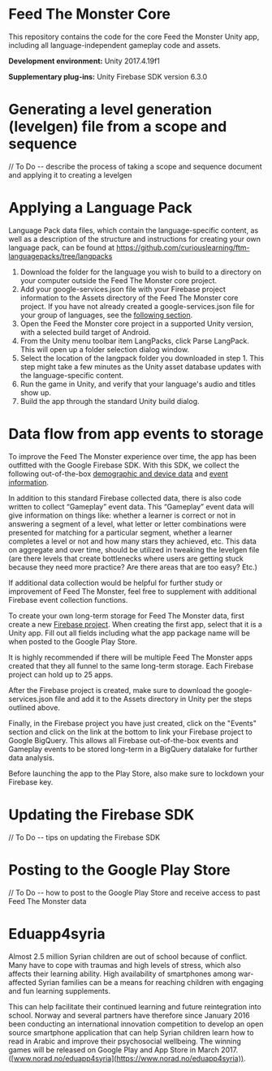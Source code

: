 # Feed The Monster Core

This repository contains the code for the core Feed the Monster Unity app, including all language-independent gameplay code and assets. 

**Development environment:** Unity 2017.4.19f1

**Supplementary plug-ins:** Unity Firebase SDK version 6.3.0

# Generating a level generation (levelgen) file from a scope and sequence

// To Do -- describe the process of taking a scope and sequence document and applying it to creating a levelgen

# Applying a Language Pack

Language Pack data files, which contain the language-specific content, as well as a description of the structure and instructions for creating your own language pack, can be found at
https://github.com/curiouslearning/ftm-languagepacks/tree/langpacks

1. Download the folder for the language you wish to build to a directory on your computer outside the Feed The Monster core project.
1. Add your google-services.json file with your Firebase project information to the Assets directory of the Feed The Monster core project. If you have not already created a google-services.json file for your group of languages, see the [following section](#data-flow-from-app-events-to-storage).
1. Open the Feed the Monster core project in a supported Unity version, with a selected build target of Android.
1. From the Unity menu toolbar item LangPacks, click Parse LangPack. This will open up a folder selection dialog window.
1. Select the location of the langpack folder you downloaded in step 1. This step might take a few minutes as the Unity asset database updates with the language-specific content.
1. Run the game in Unity, and verify that your language's audio and titles show up.
1. Build the app through the standard Unity build dialog.

# Data flow from app events to storage

To improve the Feed The Monster experience over time, the app has been outfitted with the Google Firebase SDK. With this SDK, we collect the following out-of-the-box [demographic and device data](https://support.google.com/firebase/answer/6317486?hl=en) and [event information](https://support.google.com/firebase/answer/6317485?hl=en).

In addition to this standard Firebase collected data, there is also code written to collect “Gameplay” event data. This “Gameplay” event data will give information on things like: whether a learner is correct or not in answering a segment of a level, what letter or letter combinations were presented for matching for a particular segment, whether a learner completes a level or not and how many stars they achieved, etc. This data on aggregate and over time, should be utilized in tweaking the levelgen file (are there levels that create bottlenecks where users are getting stuck because they need more practice? Are there areas that are too easy? Etc.)

If additional data collection would be helpful for further study or improvement of Feed The Monster, feel free to supplement with additional Firebase event collection functions.

To create your own long-term storage for Feed The Monster data, first create a new [Firebase project](https://firebase.google.com/). When creating the first app, select that it is a Unity app. Fill out all fields including what the app package name will be when posted to the Google Play Store. 

It is highly recommended if there will be multiple Feed The Monster apps created that they all funnel to the same long-term storage. Each Firebase project can hold up to 25 apps.

After the Firebase project is created, make sure to download the google-services.json file and add it to the Assets directory in Unity per the steps outlined above.

Finally, in the Firebase project you have just created, click on the "Events" section and click on the link at the bottom to link your Firebase project to Google BigQuery. This allows all Firebase out-of-the-box events and Gameplay events to be stored long-term in a BigQuery datalake for further data analysis.

Before launching the app to the Play Store, also make sure to lockdown your Firebase key.

# Updating the Firebase SDK

// To Do -- tips on updating the Firebase SDK


# Posting to the Google Play Store

// To Do -- how to post to the Google Play Store and receive access to past Feed The Monster data


# Eduapp4syria

Almost 2.5 million Syrian children are out of school because of conflict. Many have to cope with traumas and high levels of stress, which also affects their learning ability. High availability of smartphones among war-affected Syrian families can be a means for reaching children with engaging and fun learning supplements.

This can help facilitate their continued learning and future reintegration into school. Norway and several partners have therefore since January 2016 been conducting an international innovation competition to develop an open source smartphone application that can help Syrian children learn how to read in Arabic and improve their psychosocial wellbeing. The winning games will be released on Google Play and App Store in March 2017.([www.norad.no/eduapp4syria](https://www.norad.no/eduapp4syria)).
